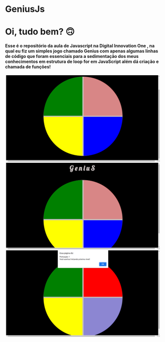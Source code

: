 # GeniusJs
# Oi, tudo bem?  🙃  

#### Esse é o repositório da aula de Javascript na Digital Innovation One , na qual eu fiz um simples jogo chamado Genius com apenas algumas linhas de código que foram essenciais para a sedimentação dos meus conhecimentos em estrutura de loop for em JavaScript além dá criação e chamada de funções!

<div align="center">
  <a href="https://github.com/Victor160197">
  <img height="280em" src="img/img.png"/>
  <img height="280em" src="img/img3.png"/>
  <img height="280em" src="img/img2.png"/>
</div>
